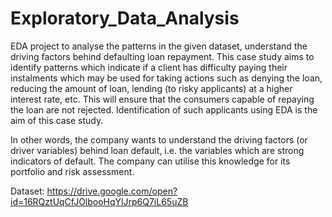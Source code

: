 # Exploratory_Data_Analysis
EDA project to analyse the patterns in the given dataset, understand the driving factors behind defaulting loan repayment.
This case study aims to identify patterns which indicate if a client has difficulty paying their instalments which may be used for taking actions such as denying the loan, reducing the amount of loan, lending (to risky applicants) at a higher interest rate, etc. This will ensure that the consumers capable of repaying the loan are not rejected. Identification of such applicants using EDA is the aim of this case study.


In other words, the company wants to understand the driving factors (or driver variables) behind loan default, i.e. the variables which are strong indicators of default.  The company can utilise this knowledge for its portfolio and risk assessment.

Dataset: https://drive.google.com/open?id=16RQztUqCfJOlbooHqYlJrp6Q7iL65uZB

